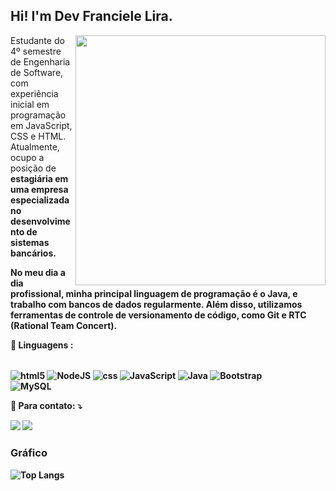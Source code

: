 ## Hi! I'm Dev Franciele Lira. 

<img src="https://encrypted-tbn0.gstatic.com/images?q=tbn:ANd9GcTT5tqPKcgceDR9pRDr7dXwcX7SQ_RGjhMe8Q&usqp=CAU" min-width="400px" max-width="400px" width="400px" align="right">

<p align="left"> 
 Estudante do 4º semestre de Engenharia de Software, com experiência inicial em programação em JavaScript, CSS e HTML. Atualmente, ocupo a posição de <strong> estagiária <strong> em uma empresa especializada no desenvolvimento de sistemas bancários.

No meu dia a dia profissional, minha principal linguagem de programação é o Java, e trabalho com bancos de dados regularmente. Além disso, utilizamos ferramentas de controle de versionamento de código, como Git e RTC (Rational Team Concert).
</p>

<p align="left">
  🦄 <strong> Linguagens </strong>: <div style="display: inline_block"><br/>
  <img align="center" alt ="html5" src="https://img.shields.io/badge/HTML-239120?style=for-the-badge&logo=html5&logoColor=white" />
    <img align="center" alt ="NodeJS" src="https://img.shields.io/badge/Node.js-43853D?style=for-the-badge&logo=node.js&logoColor=white" />
  <img align="center" alt ="css" src="https://img.shields.io/badge/CSS-239120?&style=for-the-badge&logo=css3&logoColor=white" />
  <img align="center" alt ="JavaScript" src="https://img.shields.io/badge/JavaScript-F7DF1E?style=for-the-badge&logo=javascript&logoColor=black" />
  <img align="center" alt ="Java" src="https://img.shields.io/badge/Java-ED8B00?style=for-the-badge&logo=openjdk&logoColor=white" />
   <img align="center" alt ="Bootstrap" src="https://img.shields.io/badge/Bootstrap-563D7C?style=for-the-badge&logo=bootstrap&logoColor=white" />
  <br>
   <img align="center" alt ="MySQL" src="https://img.shields.io/badge/MySQL-00000F?style=for-the-badge&logo=mysql&logoColor=white" />
</p>


<p align="left">
💌 <strong> Para contato:</strong> ⤵️
</p>

<p align="left">
  <a href="#" alt="Gmail">
  <img src="https://img.shields.io/badge/-Gmail-FF0000?style=flat-square&labelColor=FF0000&logo=gmail&logoColor=white&link=francielelira48@gmail.com" /></a>
  <img src="https://img.shields.io/badge/-Linkedin-0e76a8?style=flat-square&logo=Linkedin&logoColor=white&link=[LINK-DO-SEU-LINKEDIN](https://www.linkedin.com/in/franciele-lira/)" /></a>

  
</p>

### Gráfico

![Top Langs](https://github-readme-stats.vercel.app/api/top-langs/?username=Franciele-Lira&layout=compact)
